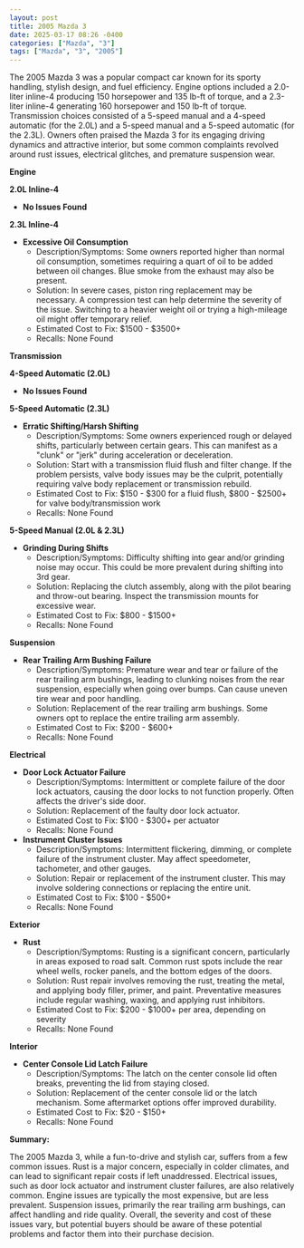 ```yaml
---
layout: post
title: 2005 Mazda 3
date: 2025-03-17 08:26 -0400
categories: ["Mazda", "3"]
tags: ["Mazda", "3", "2005"]
---
```

The 2005 Mazda 3 was a popular compact car known for its sporty handling, stylish design, and fuel efficiency. Engine options included a 2.0-liter inline-4 producing 150 horsepower and 135 lb-ft of torque, and a 2.3-liter inline-4 generating 160 horsepower and 150 lb-ft of torque. Transmission choices consisted of a 5-speed manual and a 4-speed automatic (for the 2.0L) and a 5-speed manual and a 5-speed automatic (for the 2.3L). Owners often praised the Mazda 3 for its engaging driving dynamics and attractive interior, but some common complaints revolved around rust issues, electrical glitches, and premature suspension wear.

**Engine**

**2.0L Inline-4**

*   **No Issues Found**

**2.3L Inline-4**

*   **Excessive Oil Consumption**
    *   Description/Symptoms: Some owners reported higher than normal oil consumption, sometimes requiring a quart of oil to be added between oil changes. Blue smoke from the exhaust may also be present.
    *   Solution: In severe cases, piston ring replacement may be necessary. A compression test can help determine the severity of the issue. Switching to a heavier weight oil or trying a high-mileage oil might offer temporary relief.
    *   Estimated Cost to Fix: $1500 - $3500+
    *   Recalls: None Found

**Transmission**

**4-Speed Automatic (2.0L)**

*   **No Issues Found**

**5-Speed Automatic (2.3L)**

*   **Erratic Shifting/Harsh Shifting**
    *   Description/Symptoms: Some owners experienced rough or delayed shifts, particularly between certain gears. This can manifest as a "clunk" or "jerk" during acceleration or deceleration.
    *   Solution: Start with a transmission fluid flush and filter change. If the problem persists, valve body issues may be the culprit, potentially requiring valve body replacement or transmission rebuild.
    *   Estimated Cost to Fix: $150 - $300 for a fluid flush, $800 - $2500+ for valve body/transmission work
    *   Recalls: None Found

**5-Speed Manual (2.0L & 2.3L)**

*   **Grinding During Shifts**
    * Description/Symptoms: Difficulty shifting into gear and/or grinding noise may occur. This could be more prevalent during shifting into 3rd gear.
    * Solution: Replacing the clutch assembly, along with the pilot bearing and throw-out bearing. Inspect the transmission mounts for excessive wear.
    * Estimated Cost to Fix: $800 - $1500+
    * Recalls: None Found

**Suspension**

*   **Rear Trailing Arm Bushing Failure**
    *   Description/Symptoms: Premature wear and tear or failure of the rear trailing arm bushings, leading to clunking noises from the rear suspension, especially when going over bumps. Can cause uneven tire wear and poor handling.
    *   Solution: Replacement of the rear trailing arm bushings. Some owners opt to replace the entire trailing arm assembly.
    *   Estimated Cost to Fix: $200 - $600+
    *   Recalls: None Found

**Electrical**

*   **Door Lock Actuator Failure**
    *   Description/Symptoms: Intermittent or complete failure of the door lock actuators, causing the door locks to not function properly. Often affects the driver's side door.
    *   Solution: Replacement of the faulty door lock actuator.
    *   Estimated Cost to Fix: $100 - $300+ per actuator
    *   Recalls: None Found
*   **Instrument Cluster Issues**
    * Description/Symptoms: Intermittent flickering, dimming, or complete failure of the instrument cluster. May affect speedometer, tachometer, and other gauges.
    * Solution: Repair or replacement of the instrument cluster. This may involve soldering connections or replacing the entire unit.
    * Estimated Cost to Fix: $100 - $500+
    * Recalls: None Found

**Exterior**

*   **Rust**
    *   Description/Symptoms: Rusting is a significant concern, particularly in areas exposed to road salt. Common rust spots include the rear wheel wells, rocker panels, and the bottom edges of the doors.
    *   Solution: Rust repair involves removing the rust, treating the metal, and applying body filler, primer, and paint. Preventative measures include regular washing, waxing, and applying rust inhibitors.
    *   Estimated Cost to Fix: $200 - $1000+ per area, depending on severity
    *   Recalls: None Found

**Interior**

*   **Center Console Lid Latch Failure**
    *   Description/Symptoms: The latch on the center console lid often breaks, preventing the lid from staying closed.
    *   Solution: Replacement of the center console lid or the latch mechanism. Some aftermarket options offer improved durability.
    *   Estimated Cost to Fix: $20 - $150+
    *   Recalls: None Found

**Summary:**

The 2005 Mazda 3, while a fun-to-drive and stylish car, suffers from a few common issues. Rust is a major concern, especially in colder climates, and can lead to significant repair costs if left unaddressed. Electrical issues, such as door lock actuator and instrument cluster failures, are also relatively common. Engine issues are typically the most expensive, but are less prevalent. Suspension issues, primarily the rear trailing arm bushings, can affect handling and ride quality. Overall, the severity and cost of these issues vary, but potential buyers should be aware of these potential problems and factor them into their purchase decision.

